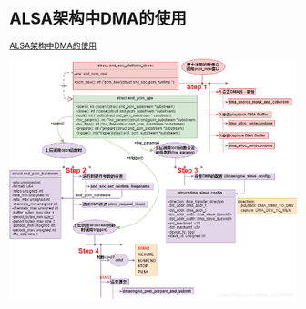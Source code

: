 # ALSA架构中DMA的使用

[ALSA架构中DMA的使用](https://blog.csdn.net/qq_30295609/article/details/106902993)

![ALSA中DMA使用](ALSA中DMA使用.png)
